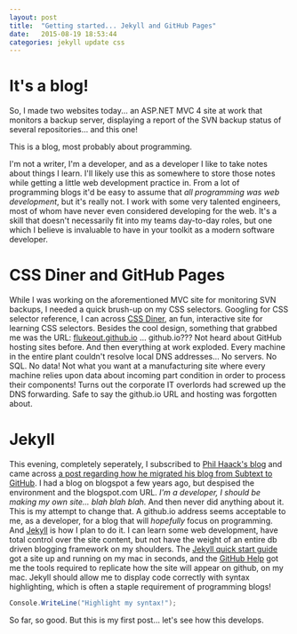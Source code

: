 ```yaml
---
layout: post
title:  "Getting started... Jekyll and GitHub Pages"
date:   2015-08-19 18:53:44
categories: jekyll update css
---
```

# It's a blog!
So, I made two websites today... an ASP.NET MVC 4 site at work that monitors a backup server, displaying a report of the SVN backup status of several repositories... and this one!

This is a blog, most probably about programming.

I'm not a writer, I'm a developer, and as a developer I like to take notes about things I learn. I'll likely use this as somewhere to store those notes while getting a little web development practice in. From a lot of programming blogs it'd be easy to assume that *all programming was web development*, but it's really not. I work with some very talented engineers, most of whom have never even considered developing for the web. It's a skill that doesn't necessarily fit into my teams day-to-day roles, but one which I believe is invaluable to have in your toolkit as a modern software developer. 

# CSS Diner and GitHub Pages
[css-diner]: http://flukeout.github.io
While I was working on the aforementioned MVC site for monitoring SVN backups, I needed a quick brush-up on my CSS selectors. Googling for CSS selector reference, I can across [CSS Diner][css-diner], an fun, interactive site for learning CSS selectors. Besides the cool design, something that grabbed me was the URL: [flukeout.github.io][css-diner] ... github.io??? Not heard about GitHub hosting sites before. And then everything at work exploded. Every machine in the entire plant couldn't resolve local DNS addresses... No servers. No SQL. No data! Not what you want at a manufacturing site where every machine relies upon data about incoming part condition in order to process their components! Turns out the corporate IT overlords had screwed up the DNS forwarding. Safe to say the github.io URL and hosting was forgotten about.

# Jekyll
[haacked]:        http://haacked.com
[haacked-jekyll]: http://haacked.com/archive/2013/12/02/dr-jekyll-and-mr-haack/
[jekyll]:         http://jekyllrb.com/
[jekyll-qs]:      http://jekyllrb.com/docs/quickstart/
[github-help]:    https://help.github.com/articles/using-jekyll-with-pages/
This evening, completely seperately, I subscribed to [Phil Haack's blog][haacked] and came across [a post regarding how he migrated his blog from Subtext to GitHub][haacked-jekyll]. I had a blog on blogspot a few years ago, but despised the environment and the blogspot.com URL. *I'm a developer, I should be making my own site... blah blah blah.* And then never did anything about it.
This is my attempt to change that. A github.io address seems acceptable to me, as a developer, for a blog that will *hopefully* focus on programming. And [Jekyll][jekyll] is how I plan to do it. I can learn some web development, have total control over the site content, but not have the weight of an entire db driven blogging framework on my shoulders. The [Jekyll quick start guide][jekyll-qs] got a site up and running on my mac in seconds, and the [GitHub Help][github-help] got me the tools required to replicate how the site will appear on github, on my mac.
Jekyll should allow me to display code correctly with syntax highlighting, which is often a staple requirement of programming blogs!

```csharp
Console.WriteLine("Highlight my syntax!");
```

So far, so good. But this is my first post... let's see how this develops.
